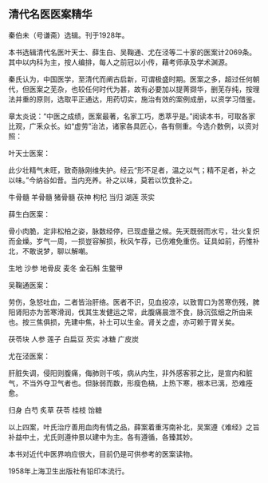 ## 清代名医医案精华

秦伯未（号谦斋）选辑。刊于1928年。

本书选辑清代名医叶天士、薛生白、吴鞠通、尤在泾等二十家的医案计2069条。其中以内科为主，按人编排，每人之前冠以小传，藉考师承及学术渊源。

秦氏认为，中国医学，至清代而阐古启新，可谓极盛时期。医案之多，超过任何朝代，但医案之芜杂，也较任何时代为甚，故有必要加以提菁撷华，删芜存纯，按理法并重的原则，选取平正通达，用药切实，施治有效的案例成册，以资学习借鉴。

章太炎说：“中医之成绩，医案最著，名家工巧，悉萃乎是。”阅读本书，可取各家比观，广釆众长。如“虚劳”治法，诸家各具匠心，各有侧重。今选介数例，以资对照：

叶天士医案：

此少壮精气未旺，致奇脉刚维失护。经云“形不足者，温之以气；精不足者，补之以味。”今纳谷如昔。当内充养。补之以味，莫若以饮食补之。

牛骨髓 羊骨髓 猪骨髓 茯神 枸杞 当归 湖莲 茨实

薛生白医案：

骨小肉脆，定非松柏之姿，脉数经停，已现虚量之候。先天既弱而水亏，壮火复炽而金燥。岁气一周，一损豈容解损，秋风乍荐，已伤难免重伤。证具如前，药惟补北，不敢说梦，聊以解嘲。

生地 沙参 地骨皮 麦冬 金石斛 生鳖甲

吴鞠通医案：

劳伤，急怒吐血，二者皆治肝络。医者不识，见血投凉，以致胃口为苦寒伤残，脾阳肾阳亦为苦寒滑润，伐其生发健运之常，此腹痛晨泄不食，脉沉弦细之所由来也。按三焦俱损，先建中焦，补土可以生金。肾关之虚，亦可赖于胃关矣。

茯苓块 人参 莲子 白扁豆 芡实 冰糖 广皮炭

尤在泾医案：

肝脏失调，侵阳则腹痛，侮肺则干咳，病从内生，非外感客邪之比，是宣内和脏气，不当外夺卫气者也。但脉弱而数，形瘦色槁，上热下寒，根本已漓，恐难痊愈。

归身 白芍 炙草 茯苓 桂枝 饴糖

以上四案，叶氏治疗善用血肉有情之品，薛案着重泻南补北，吴案遵《难经》之旨补益中土，尤氏则遵仲景以建中为主。各有遵循，各臻其妙。

本书对近代中医界响应很大，目前仍是可供参考的医案读物。

1958年上海卫生出版社有铅印本流行。